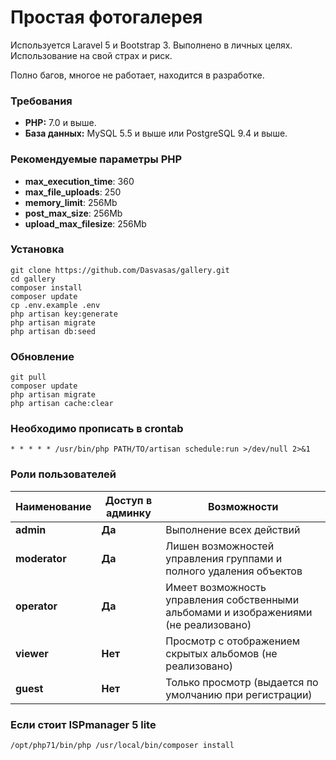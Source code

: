 # Простая фотогалерея

Используется Laravel 5 и Bootstrap 3. Выполнено в личных целях. Использование на свой страх и риск.

Полно багов, многое не работает, находится в разработке.

### Требования

 - **PHP:** 7.0 и выше.
 - **База данных:** MySQL 5.5 и выше или PostgreSQL 9.4 и выше.

### Рекомендуемые параметры PHP

 - **max_execution_time**: 360
 - **max_file_uploads**: 250
 - **memory_limit**: 256Mb
 - **post_max_size**: 256Mb
 - **upload_max_filesize**: 256Mb

### Установка

```
git clone https://github.com/Dasvasas/gallery.git
cd gallery
composer install
composer update
cp .env.example .env
php artisan key:generate
php artisan migrate
php artisan db:seed
```

### Обновление

```
git pull
composer update
php artisan migrate
php artisan cache:clear
```

### Необходимо прописать в crontab

```
* * * * * /usr/bin/php PATH/TO/artisan schedule:run >/dev/null 2>&1
```

### Роли пользователей

| Наименование | Доступ в админку | Возможности |
|----------|-----|----------------------|
|**admin**| **Да**| Выполнение всех действий |
|**moderator**| **Да**| Лишен возможностей управления группами и полного удаления объектов |
|**operator**| **Да**| Имеет возможность управления собственными альбомами и изображениями (не реализовано) |
|**viewer**| **Нет**| Просмотр с отображением скрытых альбомов (не реализовано) |
|**guest**| **Нет**| Только просмотр (выдается по умолчанию при регистрации) |

### Если стоит ISPmanager 5 lite

```
/opt/php71/bin/php /usr/local/bin/composer install
```
